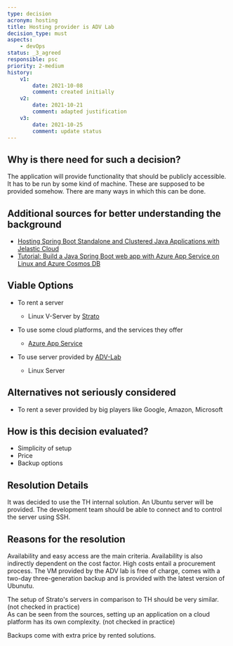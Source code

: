 ```yaml
---
type: decision
acronym: hosting
title: Hosting provider is ADV Lab
decision_type: must
aspects: 
    - devOps
status: _3_agreed
responsible: psc
priority: 2-medium
history:
    v1:
        date: 2021-10-08
        comment: created initially
    v2:
        date: 2021-10-21
        comment: adapted justification
    v3:
        date: 2021-10-25
        comment: update status
---
```


## Why is there need for such a decision?

The application will provide functionality that should be publicly accessible.
It has to be run by some kind of machine.
These are supposed to be provided somehow.
There are many ways in which this can be done.

## Additional sources for better understanding the background
* [Hosting Spring Boot Standalone and Clustered Java Applications with Jelastic Cloud](https://jelastic.com/blog/hosting-spring-boot-java-applications/)
* [Tutorial: Build a Java Spring Boot web app with Azure App Service on Linux and Azure Cosmos DB](https://docs.microsoft.com/en-us/azure/app-service/tutorial-java-spring-cosmosdb)

## Viable Options

* To rent a server
    * Linux V-Server by [Strato](https://www.strato.de/server/linux-vserver/)
    

* To use some cloud platforms, and the services they offer 
    * [Azure App Service](https://docs.microsoft.com/en-us/azure/app-service/overview-hosting-plans)

    
* To use server provided by [ADV-Lab](https://www.gm.th-koeln.de/advlabor/aufgaben.shtml)
    * Linux Server


## Alternatives not seriously considered

* To rent a sever provided by big players like Google, Amazon, Microsoft

## How is this decision evaluated?

* Simplicity of setup
* Price
* Backup options
 
## Resolution Details
It was decided to use the TH internal solution.
An Ubuntu server will be provided.
The development team should be able to connect and to control the server using SSH.

## Reasons for the resolution

Availability and easy access are the main criteria. Availability is also indirectly dependent on the cost factor.
High costs entail a procurement process.
The VM provided by the ADV lab is free of charge, comes with a two-day three-generation backup and is provided with the latest version of Ubunutu.


The setup of Strato's servers in comparison to TH should be very similar. (not checked in practice)\
As can be seen from the sources, setting up an application on a cloud platform has its own complexity. (not checked in practice)

Backups come with extra price by rented solutions.
